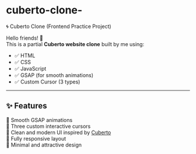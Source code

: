 # cuberto-clone-
 🌀 Cuberto Clone (Frontend Practice Project)

Hello friends! 👋  
This is a partial **Cuberto website clone** built by me using:

- ✅ HTML
- ✅ CSS
- ✅ JavaScript
- ✅ GSAP (for smooth animations)
- ✅ Custom Cursor (3 types)

---

## ✨ Features

🔹 Smooth GSAP animations  
🔹 Three custom interactive cursors  
🔹 Clean and modern UI inspired by [Cuberto](https://cuberto.com/)  
🔹 Fully responsive layout  
🔹 Minimal and attractive design
